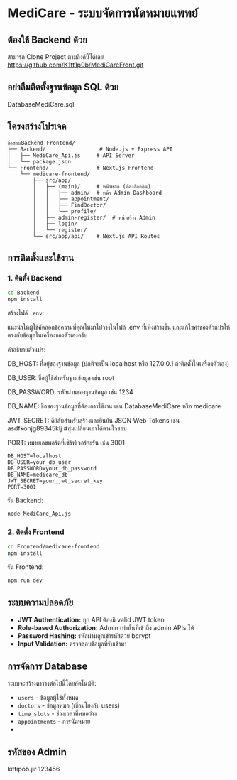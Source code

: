 # MediCare - ระบบจัดการนัดหมายแพทย์


## ต้องใช้ Backend ด้วย
สามารถ Clone Project ตามลิงค์นี้ได้เลย https://github.com/K1tt1p0b/MediCareFront.git


## อย่าลืมติดตั้งฐานข้อมูล SQL ด้วย
DatabaseMediCare.sql


## โครงสร้างโปรเจค

```
ข้อสอบBackend_Frontend/
├── Backend/                 # Node.js + Express API
│   ├── MediCare_Api.js     # API Server
│   └── package.json
└── Frontend/               # Next.js Frontend
    └── medicare-frontend/
        ├── src/app/
        │   ├── (main)/     # หน้าหลัก (ต้องล็อกอิน)
        │   │   ├── admin/  # หน้า Admin Dashboard
        │   │   ├── appointment/
        │   │   ├── FindDoctor/
        │   │   └── profile/
        │   ├── admin-register/  # หน้าสร้าง Admin
        │   ├── login/
        │   └── register/
        └── src/app/api/    # Next.js API Routes
```

## การติดตั้งและใช้งาน

### 1. ติดตั้ง Backend



```bash
cd Backend
npm install
```

สร้างไฟล์ `.env`:

แนะนำให้ผู้ใช้คัดลอกข้อความที่คุณให้มาไปวางในไฟล์ .env ที่เพิ่งสร้างขึ้น และแก้ไขค่าของตัวแปรให้ตรงกับข้อมูลในเครื่องของตัวเองครับ

คำอธิบายตัวแปร:

DB_HOST: ที่อยู่ของฐานข้อมูล (ปกติจะเป็น localhost หรือ 127.0.0.1 ถ้าติดตั้งในเครื่องตัวเอง)

DB_USER: ชื่อผู้ใช้สำหรับฐานข้อมูล เช่น root

DB_PASSWORD: รหัสผ่านของฐานข้อมูล เช่น 1234

DB_NAME: ชื่อของฐานข้อมูลที่ต้องการใช้งาน เช่น DatabaseMediCare หรือ medicare

JWT_SECRET: คีย์ลับสำหรับสร้างและยืนยัน JSON Web Tokens เช่น asdfkohjg89345klj #สุ่มเปลี่ยนเอาได้ตามใจชอบ

PORT: หมายเลขพอร์ตที่เซิร์ฟเวอร์จะรัน เช่น 3001

```env
DB_HOST=localhost
DB_USER=your_db_user
DB_PASSWORD=your_db_password
DB_NAME=medicare_db
JWT_SECRET=your_jwt_secret_key
PORT=3001
```

รัน Backend:
```bash
node MediCare_Api.js
```

### 2. ติดตั้ง Frontend

```bash
cd Frontend/medicare-frontend
npm install
```

รัน Frontend:
```bash
npm run dev
```

## ระบบความปลอดภัย

- **JWT Authentication:** ทุก API ต้องมี valid JWT token
- **Role-based Authorization:** Admin เท่านั้นที่เข้าถึง admin APIs ได้
- **Password Hashing:** รหัสผ่านถูกเข้ารหัสด้วย bcrypt
- **Input Validation:** ตรวจสอบข้อมูลที่รับเข้ามา

## การจัดการ Database

ระบบจะสร้างตารางต่อไปนี้โดยอัตโนมัติ:

- `users` - ข้อมูลผู้ใช้ทั้งหมด
- `doctors` - ข้อมูลหมอ (เชื่อมโยงกับ users)
- `time_slots` - ช่วงเวลาที่หมอว่าง
- `appointments` - การนัดหมาย
- 
## รหัสของ Admin
kittipob.jir
123456


